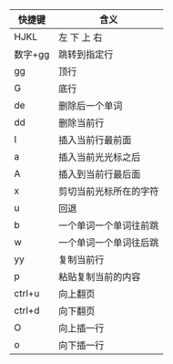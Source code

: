 |快捷键|含义|
|---|---|
| HJKL |  左 下 上 右|
|数字+gg |跳转到指定行|
|gg  | 顶行|
|G|底行|
|de| 删除后一个单词|
|dd|删除当前行|
|I |插入当前行最前面|
|a|插入当前光光标之后|
|A |插入到当前行最后面|
|x|剪切当前光标所在的字符|
|u|回退|
|b|一个单词一个单词往前跳|
|w|一个单词一个单词往后跳|
|yy|复制当前行|
|p|粘贴复制当前的内容|
|ctrl+u| 向上翻页|
|ctrl+d|向下翻页|
|O|向上插一行|
|o|向下插一行|
